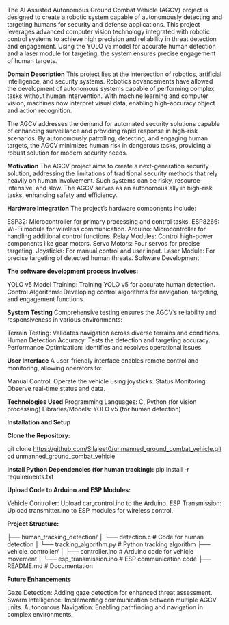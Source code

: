 The AI Assisted Autonomous Ground Combat Vehicle (AGCV) project is designed to create a robotic system capable of autonomously detecting and targeting humans for security and defense applications. This project leverages advanced computer vision technology integrated with robotic control systems to achieve high precision and reliability in threat detection and engagement. Using the YOLO v5 model for accurate human detection and a laser module for targeting, the system ensures precise engagement of human targets.

**Domain Description**
This project lies at the intersection of robotics, artificial intelligence, and security systems. Robotics advancements have allowed the development of autonomous systems capable of performing complex tasks without human intervention. With machine learning and computer vision, machines now interpret visual data, enabling high-accuracy object and action recognition.

The AGCV addresses the demand for automated security solutions capable of enhancing surveillance and providing rapid response in high-risk scenarios. By autonomously patrolling, detecting, and engaging human targets, the AGCV minimizes human risk in dangerous tasks, providing a robust solution for modern security needs.

**Motivation**
The AGCV project aims to create a next-generation security solution, addressing the limitations of traditional security methods that rely heavily on human involvement. Such systems can be risky, resource-intensive, and slow. The AGCV serves as an autonomous ally in high-risk tasks, enhancing safety and efficiency.

**Hardware Integration**
The project’s hardware components include:

ESP32: Microcontroller for primary processing and control tasks.
ESP8266: Wi-Fi module for wireless communication.
Arduino: Microcontroller for handling additional control functions.
Relay Modules: Control high-power components like gear motors.
Servo Motors: Four servos for precise targeting.
Joysticks: For manual control and user input.
Laser Module: For precise targeting of detected human threats.
Software Development

**The software development process involves:**

YOLO v5 Model Training: Training YOLO v5 for accurate human detection.
Control Algorithms: Developing control algorithms for navigation, targeting, and engagement functions.

**System Testing**
Comprehensive testing ensures the AGCV’s reliability and responsiveness in various environments:

Terrain Testing: Validates navigation across diverse terrains and conditions.
Human Detection Accuracy: Tests the detection and targeting accuracy.
Performance Optimization: Identifies and resolves operational issues.

**User Interface**
A user-friendly interface enables remote control and monitoring, allowing operators to:

Manual Control: Operate the vehicle using joysticks.
Status Monitoring: Observe real-time status and data.

**Technologies Used**
Programming Languages: C, Python (for vision processing)
Libraries/Models: YOLO v5 (for human detection)

**Installation and Setup**

**Clone the Repository:**

git clone https://github.com/Silajeet0/unmanned_ground_combat_vehicle.git
cd unmanned_ground_combat_vehicle

**Install Python Dependencies (for human tracking):**
pip install -r requirements.txt

**Upload Code to Arduino and ESP Modules:**

Vehicle Controller: Upload car_control.ino to the Arduino.
ESP Transmission: Upload transmitter.ino to ESP modules for wireless control.

**Project Structure:**

├── human_tracking_detection/
│   ├── detection.c             # Code for human detection
│   └── tracking_algorithm.py   # Python tracking algorithm
├── vehicle_controller/
│   ├── controller.ino          # Arduino code for vehicle movement
│   └── esp_transmission.ino    # ESP communication code
├── README.md                   # Documentation

**Future Enhancements**

Gaze Detection: Adding gaze detection for enhanced threat assessment.
Swarm Intelligence: Implementing communication between multiple AGCV units.
Autonomous Navigation: Enabling pathfinding and navigation in complex environments.
